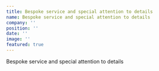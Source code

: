 ```yaml
---
title: Bespoke service and special attention to details
name: Bespoke service and special attention to details
company: ''
position: ''
date: ''
image: ''
featured: true
---
```

Bespoke service and special attention to details
